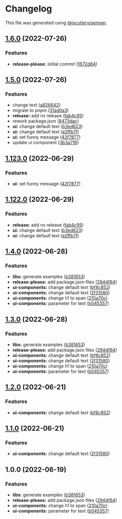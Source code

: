 # Changelog

This file was generated using [@jscutlery/semver](https://github.com/jscutlery/semver).

## [1.6.0](https://github.com/daton89/nx-release-please/compare/ui-components-v1.5.0...ui-components-v1.6.0) (2022-07-26)


### Features

* **release-please:** initial commit ([1672d84](https://github.com/daton89/nx-release-please/commit/1672d84ecbf30d958f0161b0263c8ff40f66efd6))

## [1.5.0](https://github.com/daton89/nx-release-please/compare/ui-components-v1.4.0...ui-components-v1.5.0) (2022-07-26)


### Features

* change text ([a826642](https://github.com/daton89/nx-release-please/commit/a826642d69dd72c86d22574a365ad6e149d89795))
* migrate to pnpm ([31ad0a3](https://github.com/daton89/nx-release-please/commit/31ad0a33339f764b03e324b71d019d7ec6c0b23f))
* **release:** add nx release ([fab4c95](https://github.com/daton89/nx-release-please/commit/fab4c95e82efb7b60f8f431abdd4f9b156212af1))
* rework package.json ([8473dac](https://github.com/daton89/nx-release-please/commit/8473dac7d13abe2c18f08732cb85e95fe345f13f))
* **ui:** change default text ([b3ed623](https://github.com/daton89/nx-release-please/commit/b3ed623e133c61d42f09a06b17756f83be029628))
* **ui:** change default text ([e2ffb7f](https://github.com/daton89/nx-release-please/commit/e2ffb7fc44defe6b5de5743c103ec42ff6a4c16d))
* **ui:** set funny message ([42f7877](https://github.com/daton89/nx-release-please/commit/42f7877754d40a9125a1beebc8083482625f1703))
* update ui component ([3b3a716](https://github.com/daton89/nx-release-please/commit/3b3a716a3f899e0d775fb73c94e6d37ad097a1cb))

## [1.123.0](https://github.com/daton89/nx-release-please/compare/ui-components-1.122.0...ui-components-1.123.0) (2022-06-29)


### Features

* **ui:** set funny message ([42f7877](https://github.com/daton89/nx-release-please/commit/42f7877754d40a9125a1beebc8083482625f1703))

## [1.122.0](https://github.com/daton89/nx-release-please/compare/ui-components-v1.121.0...ui-components-1.122.0) (2022-06-29)


### Features

* **release:** add nx release ([fab4c95](https://github.com/daton89/nx-release-please/commit/fab4c95e82efb7b60f8f431abdd4f9b156212af1))
* **ui:** change default text ([b3ed623](https://github.com/daton89/nx-release-please/commit/b3ed623e133c61d42f09a06b17756f83be029628))
* **ui:** change default text ([e2ffb7f](https://github.com/daton89/nx-release-please/commit/e2ffb7fc44defe6b5de5743c103ec42ff6a4c16d))

## [1.4.0](https://github.com/daton89/nx-release-please/compare/ui-components-v1.3.0...ui-components-v1.4.0) (2022-06-28)


### Features

* **libs:** generate examples ([b381653](https://github.com/daton89/nx-release-please/commit/b381653d9ae1fc80d508fb26a77fdb209cd69d6a))
* **release-please:** add package.json files ([2944f64](https://github.com/daton89/nx-release-please/commit/2944f64046b762129509f3d3284994e0208f5d28))
* **ui-components:** change default text ([bf8c852](https://github.com/daton89/nx-release-please/commit/bf8c852b0a6a4e2d9cccbdf66766765cd9e62af3))
* **ui-components:** change default text ([2f31580](https://github.com/daton89/nx-release-please/commit/2f31580dd5fce8416c577d61e969225d93f472f9))
* **ui-components:** change h1 to span ([210a70c](https://github.com/daton89/nx-release-please/commit/210a70cf6a3c105839db604b99b03e3a1058fe46))
* **ui-components:** parameter for text ([b045357](https://github.com/daton89/nx-release-please/commit/b0453573879f7775287cec9eadbde10211e81e1b))

## [1.3.0](https://github.com/daton89/nx-release-please/compare/ui-components-v1.2.0...ui-components-v1.3.0) (2022-06-28)


### Features

* **libs:** generate examples ([b381653](https://github.com/daton89/nx-release-please/commit/b381653d9ae1fc80d508fb26a77fdb209cd69d6a))
* **release-please:** add package.json files ([2944f64](https://github.com/daton89/nx-release-please/commit/2944f64046b762129509f3d3284994e0208f5d28))
* **ui-components:** change default text ([bf8c852](https://github.com/daton89/nx-release-please/commit/bf8c852b0a6a4e2d9cccbdf66766765cd9e62af3))
* **ui-components:** change default text ([2f31580](https://github.com/daton89/nx-release-please/commit/2f31580dd5fce8416c577d61e969225d93f472f9))
* **ui-components:** change h1 to span ([210a70c](https://github.com/daton89/nx-release-please/commit/210a70cf6a3c105839db604b99b03e3a1058fe46))
* **ui-components:** parameter for text ([b045357](https://github.com/daton89/nx-release-please/commit/b0453573879f7775287cec9eadbde10211e81e1b))

## [1.2.0](https://github.com/daton89/nx-release-please/compare/ui-components-v1.1.0...ui-components-v1.2.0) (2022-06-21)


### Features

* **ui-components:** change default text ([bf8c852](https://github.com/daton89/nx-release-please/commit/bf8c852b0a6a4e2d9cccbdf66766765cd9e62af3))

## [1.1.0](https://github.com/daton89/nx-release-please/compare/ui-components-v1.0.0...ui-components-v1.1.0) (2022-06-21)


### Features

* **ui-components:** change default text ([2f31580](https://github.com/daton89/nx-release-please/commit/2f31580dd5fce8416c577d61e969225d93f472f9))

## 1.0.0 (2022-06-19)


### Features

* **libs:** generate examples ([b381653](https://github.com/daton89/nx-release-please/commit/b381653d9ae1fc80d508fb26a77fdb209cd69d6a))
* **release-please:** add package.json files ([2944f64](https://github.com/daton89/nx-release-please/commit/2944f64046b762129509f3d3284994e0208f5d28))
* **ui-components:** change h1 to span ([210a70c](https://github.com/daton89/nx-release-please/commit/210a70cf6a3c105839db604b99b03e3a1058fe46))
* **ui-components:** parameter for text ([b045357](https://github.com/daton89/nx-release-please/commit/b0453573879f7775287cec9eadbde10211e81e1b))
